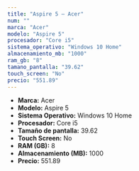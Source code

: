 ```yaml
---
title: "Aspire 5 — Acer"
num: ""
marca: "Acer"
modelo: "Aspire 5"
procesador: "Core i5"
sistema_operativo: "Windows 10 Home"
almacenamiento_mb: "1000"
ram_gb: "8"
tamano_pantalla: "39.62"
touch_screen: "No"
precio: "551.89"
---
```

<ul>
<li><strong>Marca:</strong> Acer</li>
<li><strong>Modelo:</strong> Aspire 5</li>
<li><strong>Sistema Operativo:</strong> Windows 10 Home</li>
<li><strong>Procesador:</strong> Core i5 </li>
<li><strong>Tamaño de pantalla:</strong> 39.62</li>
<li><strong>Touch Screen:</strong> No</li>
<li><strong>RAM (GB):</strong> 8</li>
<li><strong>Almacenamiento (MB):</strong> 1000</li>
<li><strong>Precio:</strong> 551.89</li>
</ul>